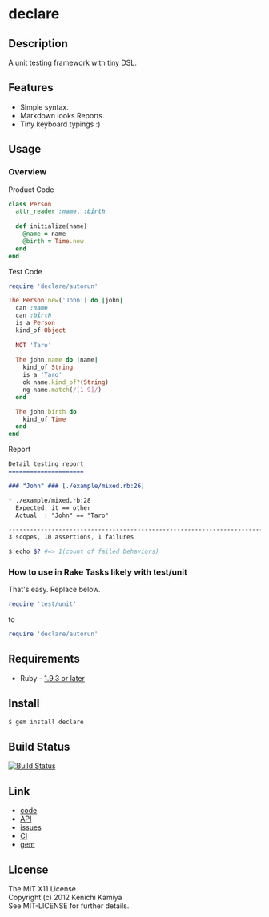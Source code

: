 declare
=======

Description
------------

A unit testing framework with tiny DSL.

Features
--------

* Simple syntax.
* Markdown looks Reports.
* Tiny keyboard typings :)

Usage
-----

### Overview

Product Code

```ruby
class Person
  attr_reader :name, :birth
  
  def initialize(name)
    @name = name
    @birth = Time.now
  end
end
```

Test Code

```ruby
require 'declare/autorun'

The Person.new('John') do |john|
  can :name
  can :birth
  is_a Person
  kind_of Object
  
  NOT 'Taro'
  
  The john.name do |name|
    kind_of String
    is_a 'Taro'
    ok name.kind_of?(String)
    ng name.match(/[1-9]/)
  end

  The john.birth do
    kind_of Time
  end
end
```

Report

```markdown
Detail testing report
=====================

### "John" ### [./example/mixed.rb:26]

* ./example/mixed.rb:28
  Expected: it == other
  Actual  : "John" == "Taro"

------------------------------------------------------------------------------
3 scopes, 10 assertions, 1 failures
```

```bash
$ echo $? #=> 1(count of failed behaviors)
```

### How to use in Rake Tasks likely with test/unit

That's easy.
Replace below.

```ruby
require 'test/unit'
```

to

```ruby
require 'declare/autorun'
```

Requirements
-------------

* Ruby - [1.9.3 or later](http://travis-ci.org/#!/kachick/declare)

Install
-------

```bash
$ gem install declare
```

Build Status
-------------

[![Build Status](https://secure.travis-ci.org/kachick/declare.png)](http://travis-ci.org/kachick/declare)

Link
----

* [code](https://github.com/kachick/declare)
* [API](http://kachick.github.com/declare/yard/frames.html)
* [issues](https://github.com/kachick/declare/issues)
* [CI](http://travis-ci.org/#!/kachick/declare)
* [gem](https://rubygems.org/gems/declare)

License
-------

The MIT X11 License  
Copyright (c) 2012 Kenichi Kamiya  
See MIT-LICENSE for further details.
